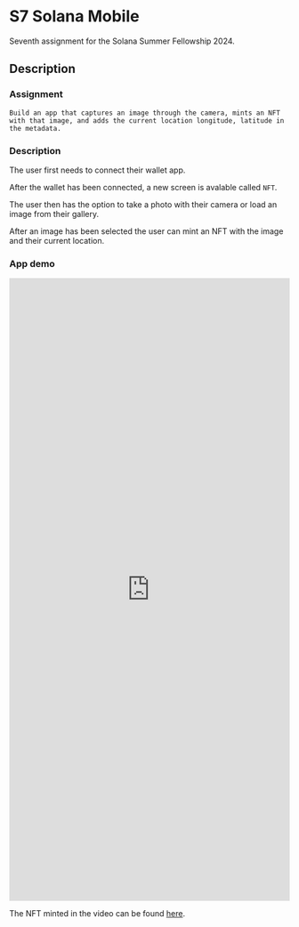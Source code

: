 # S7 Solana Mobile

Seventh assignment for the Solana Summer Fellowship 2024.

## Description

### Assignment

```
Build an app that captures an image through the camera, mints an NFT with that image, and adds the current location longitude, latitude in the metadata.
```

### Description

The user first needs to connect their wallet app.

After the wallet has been connected, a new screen is avalable called `NFT`.

The user then has the option to take a photo with their camera or load an image from their gallery.

After an image has been selected the user can mint an NFT with the image and their current location.

### App demo

<div style="position: relative; padding-bottom: 222.22222222222223%; height: 0;">
<iframe src="https://www.loom.com/embed/e1828a73d2754254b3184e015c5c1d29?sid=4fe2cf88-dd00-4144-a2b1-ed41c4605b7b" frameborder="0" webkitallowfullscreen mozallowfullscreen allowfullscreen style="position: absolute; top: 0; left: 0; width: 100%; height: 100%;"></iframe>
</div>

The NFT minted in the video can be found [here](https://explorer.solana.com/address/CuS2bxaohJeg6b8YgtjD6kYY4HinCXx9pB4XQfQKxbZR/attributes?cluster=devnet).
